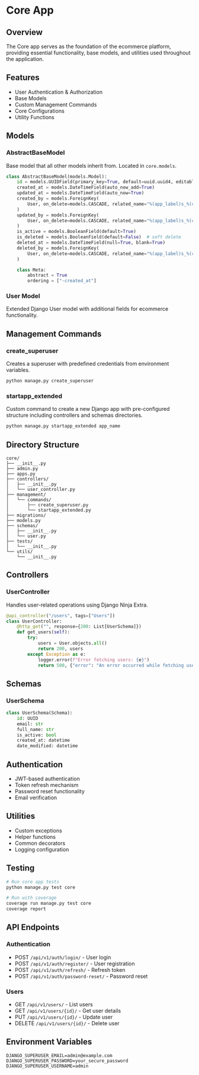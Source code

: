 # Core App

## Overview
The Core app serves as the foundation of the ecommerce platform, providing essential functionality, base models, and utilities used throughout the application.

## Features
- User Authentication & Authorization
- Base Models
- Custom Management Commands
- Core Configurations
- Utility Functions

## Models

### AbstractBaseModel
Base model that all other models inherit from. Located in `core.models`.

```python
class AbstractBaseModel(models.Model):
    id = models.UUIDField(primary_key=True, default=uuid.uuid4, editable=False)
    created_at = models.DateTimeField(auto_now_add=True)
    updated_at = models.DateTimeField(auto_now=True)
    created_by = models.ForeignKey(
        User, on_delete=models.CASCADE, related_name="%(app_label)s_%(class)s_created"
    )
    updated_by = models.ForeignKey(
        User, on_delete=models.CASCADE, related_name="%(app_label)s_%(class)s_updated"
    )
    is_active = models.BooleanField(default=True)
    is_deleted = models.BooleanField(default=False)  # soft delete
    deleted_at = models.DateTimeField(null=True, blank=True)
    deleted_by = models.ForeignKey(
        User, on_delete=models.CASCADE, related_name="%(app_label)s_%(class)s_deleted"
    )

    class Meta:
        abstract = True
        ordering = ["-created_at"]
```

### User Model
Extended Django User model with additional fields for ecommerce functionality.

## Management Commands

### create_superuser
Creates a superuser with predefined credentials from environment variables.
```bash
python manage.py create_superuser
```

### startapp_extended
Custom command to create a new Django app with pre-configured structure including controllers and schemas directories.
```bash
python manage.py startapp_extended app_name
```

## Directory Structure
```
core/
├── __init__.py
├── admin.py
├── apps.py
├── controllers/
│   ├── __init__.py
│   └── user_controller.py
├── management/
│   └── commands/
│       ├── create_superuser.py
│       └── startapp_extended.py
├── migrations/
├── models.py
├── schemas/
│   ├── __init__.py
│   └── user.py
├── tests/
│   └── __init__.py
└── utils/
    └── __init__.py
```

## Controllers

### UserController
Handles user-related operations using Django Ninja Extra.

```python
@api_controller("/users", tags=["Users"])
class UserController:
    @http_get("", response={200: List[UserSchema]})
    def get_users(self):
        try:
            users = User.objects.all()
            return 200, users
        except Exception as e:
            logger.error(f"Error fetching users: {e}")
            return 500, {"error": "An error occurred while fetching users", "message": str(e)}
```

## Schemas

### UserSchema
```python
class UserSchema(Schema):
    id: UUID
    email: str
    full_name: str
    is_active: bool
    created_at: datetime
    date_modified: datetime
```

## Authentication
- JWT-based authentication
- Token refresh mechanism
- Password reset functionality
- Email verification

## Utilities
- Custom exceptions
- Helper functions
- Common decorators
- Logging configuration

## Testing
```bash
# Run core app tests
python manage.py test core

# Run with coverage
coverage run manage.py test core
coverage report
```

## API Endpoints

### Authentication
- POST `/api/v1/auth/login/` - User login
- POST `/api/v1/auth/register/` - User registration
- POST `/api/v1/auth/refresh/` - Refresh token
- POST `/api/v1/auth/password-reset/` - Password reset

### Users
- GET `/api/v1/users/` - List users
- GET `/api/v1/users/{id}/` - Get user details
- PUT `/api/v1/users/{id}/` - Update user
- DELETE `/api/v1/users/{id}/` - Delete user

## Environment Variables
```env
DJANGO_SUPERUSER_EMAIL=admin@example.com
DJANGO_SUPERUSER_PASSWORD=your_secure_password
DJANGO_SUPERUSER_USERNAME=admin
```
